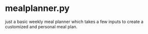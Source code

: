 # mealplanner.py
just a basic weekly meal planner which takes a few inputs to create a customized and personal meal plan.
